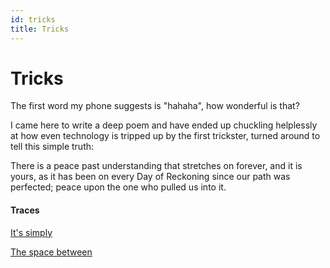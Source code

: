 ```yaml
---
id: tricks
title: Tricks
---
```


# Tricks

The first word my phone suggests
is "hahaha", how wonderful is that?

I came here to write a deep poem
and have ended up chuckling helplessly
at how even technology is tripped up
by the first trickster, turned around
to tell this simple truth:

There is a peace past understanding
that stretches on forever, and it is yours,
as it has been on every Day of Reckoning
since our path was perfected;
peace upon the one who pulled us into it. 

#### Traces

[It's simply](https://www.youtube.com/watch?v=j-9Wg0awaWw "Nils Andreas")

[The space between](https://www.youtube.com/watch?v=hIqw5OqSG0U "Tracy Chapman's Stories")